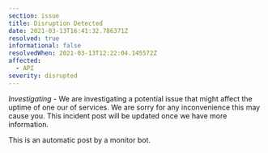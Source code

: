 ```yaml
---
section: issue
title: Disruption Detected
date: 2021-03-13T16:41:32.786371Z
resolved: true
informational: false
resolvedWhen: 2021-03-13T12:22:04.145572Z
affected:
  - API
severity: disrupted
---
```

*Investigating* - We are investigating a potential issue that might affect the uptime of one our of services. We are sorry for any inconvenience this may cause you. This incident post will be updated once we have more information.

This is an automatic post by a monitor bot.
        